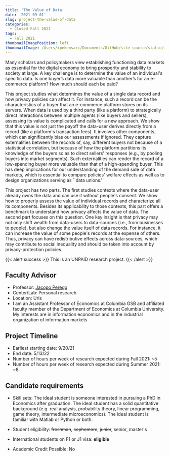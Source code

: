 ```yaml
---
title: 'The Value of Data'
date: '2021-09-01'
slug: project-the-value-of-data
categories:
  - Closed Fall 2021
tags:
  - Fall 2021
thumbnailImagePosition: left
thumbnailImage: /Users/ipekensari/Documents/GitHub/site-source/static/img/construction.png
---
```

Many scholars and policymakers view establishing functioning data markets as essential for the digital economy to bring prosperity and stability to society at large. A key challenge is to determine the value of an individual's specific data. Is one buyer’s data more valuable than another’s for an e-commerce platform? How much should each be paid? 

<!--more-->


This project studies what determines the value of a single data record and how privacy policies can affect it. For instance, such a record can be the characteristics of a buyer that an e-commerce platform stores on its servers. When data is used by a third party (like a platform) to strategically direct interactions between multiple agents (like buyers and sellers), assessing its value is complicated and calls for a new approach. We show that this value is not just the payoff the data-user derives directly from a record (like a platform's transaction fees). It involves other components, which can significantly bias our assessments if ignored. They capture externalities between the records of, say, different buyers not because of a statistical correlation, but because of how the platform partitions its knowledge of the buyers so as to direct sellers' responses (e.g., by pooling buyers into market segments). Such externalities can render the record of a low-spending buyer more valuable than that of a high-spending buyer. This has deep implications for our understanding of the demand side of data markets, which is essential to compare policies' welfare effects as well as to design organizations serving as ``data unions.''

This project has two parts. The first studies contexts where the data-user already owns the data and can use it without people's consent. We show how to properly assess the value of individual records and characterize all its components. Besides its applicability to those contexts, this part offers a benchmark to understand how privacy affects the value of data. The second part focuses on this question. One key insight is that privacy may not only shift wealth from data-users to data-sources (i.e., from businesses to people), but also change the value itself of data records. For instance, it can increase the value of some people's records at the expense of others. Thus, privacy can have redistributive effects across data-sources, which may contribute to social inequality and should be taken into account by privacy-protection policies.

{{< alert success >}}
This is an UNPAID research project.
{{< /alert >}}

## Faculty Advisor
+ Professor: [Jacopo Perego](www.jperego.com)
+ Center/Lab: Personal research
+ Location: Uris
+ I am an Assistant Professor of Economics at Columbia GSB and affiliated faculty member of the Department of Economics at Columbia University. My interests are in information economics and in the industrial organization of information markets

## Project Timeline
+ Earliest starting date: 9/20/21
+ End date: 5/13/22
+ Number of hours per week of research expected during Fall 2021: ~5
+ Number of hours per week of research expected during Summer 2021: ~8

## Candidate requirements
+ Skill sets: 
  The ideal student is someone interested in pursuing a PhD in Economics after graduation. The ideal student has a solid quantitative background (e.g. real analysis, probability theory, linear programming, game theory, intermediate microeconomics). The ideal student  is familiar with Matlab or Python or both. 
  
+ Student eligibility: ~~freshman~~, ~~sophomore~~, ~~junior~~, senior, master's
+ International students on F1 or J1 visa: **eligible**
+ Academic Credit Possible: No

